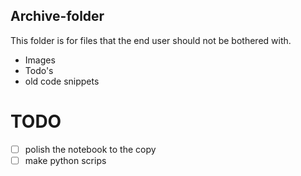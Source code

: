 ## Archive-folder

This folder is for files that the end user should not be bothered with.

- Images
- Todo's
- old code snippets


# TODO
- [ ] polish the notebook to the copy
- [ ] make python scrips

